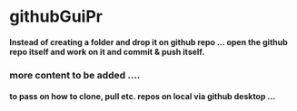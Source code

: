 # githubGuiPr

#### Instead of creating a folder and drop it on github repo ... open the github repo itself and work on it and commit & push itself.


### more content to be added ....

#### to pass on how to clone, pull etc. repos on local via github desktop ...